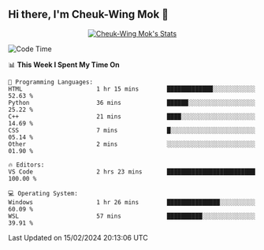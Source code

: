 ## Hi there, I'm Cheuk-Wing Mok 👋

<!--
**mozro0327/mozro0327** is a ✨ _special_ ✨ repository because its `README.md` (this file) appears on your GitHub profile.

Here are some ideas to get you started:

- 🔭 I’m currently working on ...
- 🌱 I’m currently learning ...
- 👯 I’m looking to collaborate on ...
- 🤔 I’m looking for help with ...
- 💬 Ask me about ...
- 📫 How to reach me: ...
- 😄 Pronouns: ...
- ⚡ Fun fact: ...
-->

<p align="center">
  <a href="https://github.com/mozro0327" class="rich-diff-level-one">
    <img src="https://github-readme-stats.vercel.app/api?username=mozro0327&title_color=333&text_color=777" alt="Cheuk-Wing Mok's Stats" >
    <!-- &hide=issues
    <img src="https://github-readme-stats.vercel.app/api?username=mozro0327&hide=issues&title_color=333&text_color=777" alt="Cheuk-Wing Mok's Stats" >
    -->
  </a>
</p>

<!--START_SECTION:waka-->
![Code Time](http://img.shields.io/badge/Code%20Time-2%2C318%20hrs%201%20min-blue)

📊 **This Week I Spent My Time On** 

```text
💬 Programming Languages: 
HTML                     1 hr 15 mins        █████████████░░░░░░░░░░░░   52.63 % 
Python                   36 mins             ██████░░░░░░░░░░░░░░░░░░░   25.22 % 
C++                      21 mins             ████░░░░░░░░░░░░░░░░░░░░░   14.69 % 
CSS                      7 mins              █░░░░░░░░░░░░░░░░░░░░░░░░   05.14 % 
Other                    2 mins              ░░░░░░░░░░░░░░░░░░░░░░░░░   01.90 % 

🔥 Editors: 
VS Code                  2 hrs 23 mins       █████████████████████████   100.00 % 

💻 Operating System: 
Windows                  1 hr 26 mins        ███████████████░░░░░░░░░░   60.09 % 
WSL                      57 mins             ██████████░░░░░░░░░░░░░░░   39.91 % 
```


 Last Updated on 15/02/2024 20:13:06 UTC
<!--END_SECTION:waka-->
